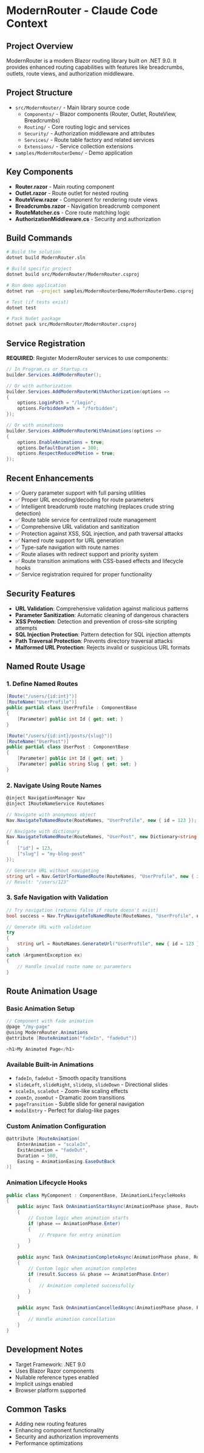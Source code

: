 # ModernRouter - Claude Code Context

## Project Overview
ModernRouter is a modern Blazor routing library built on .NET 9.0. It provides enhanced routing capabilities with features like breadcrumbs, outlets, route views, and authorization middleware.

## Project Structure
- `src/ModernRouter/` - Main library source code
  - `Components/` - Blazor components (Router, Outlet, RouteView, Breadcrumbs)
  - `Routing/` - Core routing logic and services
  - `Security/` - Authorization middleware and attributes
  - `Services/` - Route table factory and related services
  - `Extensions/` - Service collection extensions
- `samples/ModernRouterDemo/` - Demo application

## Key Components
- **Router.razor** - Main routing component
- **Outlet.razor** - Route outlet for nested routing
- **RouteView.razor** - Component for rendering route views
- **Breadcrumbs.razor** - Navigation breadcrumb component
- **RouteMatcher.cs** - Core route matching logic
- **AuthorizationMiddleware.cs** - Security and authorization

## Build Commands
```bash
# Build the solution
dotnet build ModernRouter.sln

# Build specific project
dotnet build src/ModernRouter/ModernRouter.csproj

# Run demo application
dotnet run --project samples/ModernRouterDemo/ModernRouterDemo.csproj

# Test (if tests exist)
dotnet test

# Pack NuGet package
dotnet pack src/ModernRouter/ModernRouter.csproj
```

## Service Registration
**REQUIRED**: Register ModernRouter services to use components:

```csharp
// In Program.cs or Startup.cs
builder.Services.AddModernRouter();

// Or with authorization
builder.Services.AddModernRouterWithAuthorization(options =>
{
    options.LoginPath = "/login";
    options.ForbiddenPath = "/forbidden";
});

// Or with animations
builder.Services.AddModernRouterWithAnimations(options =>
{
    options.EnableAnimations = true;
    options.DefaultDuration = 300;
    options.RespectReducedMotion = true;
});
```

## Recent Enhancements
- ✅ Query parameter support with full parsing utilities
- ✅ Proper URL encoding/decoding for route parameters
- ✅ Intelligent breadcrumb route matching (replaces crude string detection)
- ✅ Route table service for centralized route management
- ✅ Comprehensive URL validation and sanitization
- ✅ Protection against XSS, SQL injection, and path traversal attacks
- ✅ Named route support for URL generation
- ✅ Type-safe navigation with route names
- ✅ Route aliases with redirect support and priority system
- ✅ Route transition animations with CSS-based effects and lifecycle hooks
- ✅ Service registration required for proper functionality

## Security Features
- **URL Validation**: Comprehensive validation against malicious patterns
- **Parameter Sanitization**: Automatic cleaning of dangerous characters
- **XSS Protection**: Detection and prevention of cross-site scripting attempts
- **SQL Injection Protection**: Pattern detection for SQL injection attempts
- **Path Traversal Protection**: Prevents directory traversal attacks
- **Malformed URL Protection**: Rejects invalid or suspicious URL formats

## Named Route Usage

### 1. Define Named Routes
```csharp
[Route("/users/{id:int}")]
[RouteName("UserProfile")]
public partial class UserProfile : ComponentBase
{
    [Parameter] public int Id { get; set; }
}

[Route("/users/{id:int}/posts/{slug}")]
[RouteName("UserPost")]
public partial class UserPost : ComponentBase
{
    [Parameter] public int Id { get; set; }
    [Parameter] public string Slug { get; set; }
}
```

### 2. Navigate Using Route Names
```csharp
@inject NavigationManager Nav
@inject IRouteNameService RouteNames

// Navigate with anonymous object
Nav.NavigateToNamedRoute(RouteNames, "UserProfile", new { id = 123 });

// Navigate with dictionary
Nav.NavigateToNamedRoute(RouteNames, "UserPost", new Dictionary<string, object?> 
{
    ["id"] = 123,
    ["slug"] = "my-blog-post"
});

// Generate URL without navigating
string url = Nav.GetUrlForNamedRoute(RouteNames, "UserProfile", new { id = 123 });
// Result: "/users/123"
```

### 3. Safe Navigation with Validation
```csharp
// Try navigation (returns false if route doesn't exist)
bool success = Nav.TryNavigateToNamedRoute(RouteNames, "UserProfile", new { id = 123 });

// Generate URL with validation
try 
{
    string url = RouteNames.GenerateUrl("UserProfile", new { id = 123 });
}
catch (ArgumentException ex)
{
    // Handle invalid route name or parameters
}
```

## Route Animation Usage

### Basic Animation Setup
```csharp
// Component with fade animation
@page "/my-page"
@using ModernRouter.Animations
@attribute [RouteAnimation("fadeIn", "fadeOut")]

<h1>My Animated Page</h1>
```

### Available Built-in Animations
- `fadeIn`, `fadeOut` - Smooth opacity transitions
- `slideLeft`, `slideRight`, `slideUp`, `slideDown` - Directional slides
- `scaleIn`, `scaleOut` - Zoom-like scaling effects
- `zoomIn`, `zoomOut` - Dramatic zoom transitions
- `pageTransition` - Subtle slide for general navigation
- `modalEntry` - Perfect for dialog-like pages

### Custom Animation Configuration
```csharp
@attribute [RouteAnimation(
    EnterAnimation = "scaleIn", 
    ExitAnimation = "fadeOut",
    Duration = 500,
    Easing = AnimationEasing.EaseOutBack
)]
```

### Animation Lifecycle Hooks
```csharp
public class MyComponent : ComponentBase, IAnimationLifecycleHooks
{
    public async Task OnAnimationStartAsync(AnimationPhase phase, RouteAnimationContext context)
    {
        // Custom logic when animation starts
        if (phase == AnimationPhase.Enter)
        {
            // Prepare for entry animation
        }
    }

    public async Task OnAnimationCompleteAsync(AnimationPhase phase, RouteAnimationContext context, AnimationResult result)
    {
        // Custom logic when animation completes
        if (result.Success && phase == AnimationPhase.Enter)
        {
            // Animation completed successfully
        }
    }

    public async Task OnAnimationCancelledAsync(AnimationPhase phase, RouteAnimationContext context)
    {
        // Handle animation cancellation
    }
}
```

## Development Notes
- Target Framework: .NET 9.0
- Uses Blazor Razor components
- Nullable reference types enabled
- Implicit usings enabled
- Browser platform supported

## Common Tasks
- Adding new routing features
- Enhancing component functionality
- Security and authorization improvements
- Performance optimizations
